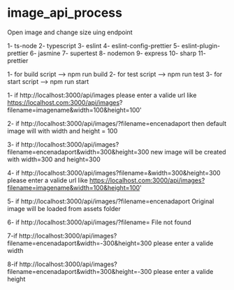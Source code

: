 # image_api_process

Open image and change size uing endpoint

<!-- packages used -->

1- ts-node
2- typescript
3- eslint
4- eslint-config-prettier
5- eslint-plugin-prettier
6- jasmine
7- supertest
8- nodemon
9- express
10- sharp
11- prettier

<!-- The scripts -->

1- for build script --> npm run build
2- for test script --> npm run test
3- for start script --> npm run start

<!-- End points for image process -->

1- if http://localhost:3000/api/images
please enter a valide url like https://localhost.com:3000/api/images? filename=imagename&width=100&height=100'

2- if http://localhost:3000/api/images/?filename=encenadaport then default image will with width and height = 100

3- if http://localhost:3000/api/images?filename=encenadaport&width=300&height=300 new image will be created with width=300 and height=300

4- if http://localhost:3000/api/images?filename=&width=300&height=300
please enter a valide url like https://localhost.com:3000/api/images?filename=imagename&width=100&height=100'

5- if http://localhost:3000/api/images/?filename=encenadaport
Original image will be loaded from assets folder

6- if http://localhost:3000/api/images/?filename=
File not found

7-if http://localhost:3000/api/images?filename=encenadaport&width=-300&height=300
please enter a valide width

8-if http://localhost:3000/api/images?filename=encenadaport&width=300&height=-300
please enter a valide height
